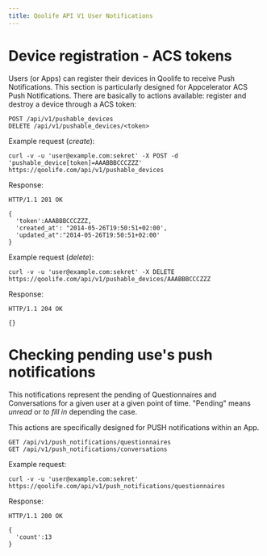 ```yaml
---
title: Qoolife API V1 User Notifications
---
```


# Device registration - ACS tokens

Users (or Apps) can register their devices in Qoolife to receive Push Notifications. This section is particularly designed for Appcelerator ACS Push Notifications. There are basically to actions available: register and destroy a device through a ACS token:

    POST /api/v1/pushable_devices
    DELETE /api/v1/pushable_devices/<token>

Example request (*create*):

    curl -v -u 'user@example.com:sekret' -X POST -d 'pushable_device[token]=AAABBBCCCZZZ' https://qoolife.com/api/v1/pushable_devices

Response:

    HTTP/1.1 201 OK

    {
      'token':AAABBBCCCZZZ,
      'created_at': "2014-05-26T19:50:51+02:00',
      'updated_at":"2014-05-26T19:50:51+02:00'
    }

Example request (*delete*):

    curl -v -u 'user@example.com:sekret' -X DELETE https://qoolife.com/api/v1/pushable_devices/AAABBBCCCZZZ

Response:

    HTTP/1.1 204 OK

    {}

# Checking pending use's push notifications

This notifications represent the pending of Questionnaires and Conversations for
a given user at a given point of time. "Pending" means *unread* or *to fill in*
depending the case.

This actions are specifically designed for PUSH notifications within an App.

    GET /api/v1/push_notifications/questionnaires
    GET /api/v1/push_notifications/conversations

Example request:

    curl -v -u 'user@example.com:sekret' https://qoolife.com/api/v1/push_notifications/questionnaires

Response:

    HTTP/1.1 200 OK

    {
      'count':13
    }
